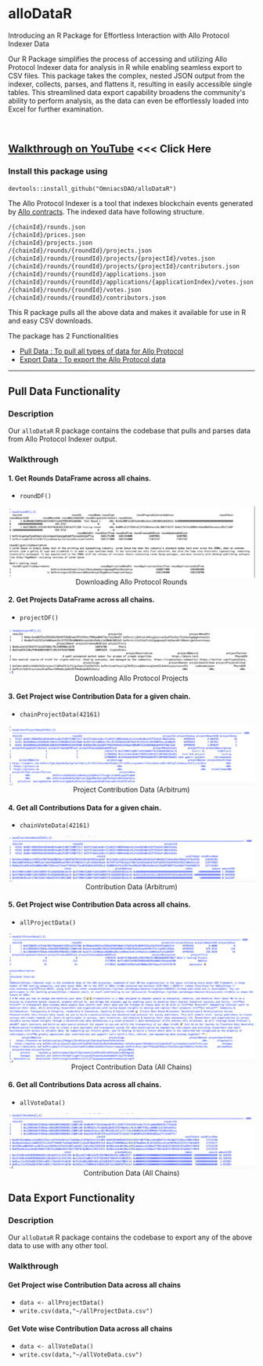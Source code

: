 # alloDataR

Introducing an R Package for Effortless Interaction with Allo Protocol Indexer Data

Our R Package simplifies the process of accessing and utilizing Allo Protocol Indexer data for analysis in R while enabling seamless export to CSV files. This package takes the complex, nested JSON output from the indexer, collects, parses, and flattens it, resulting in easily accessible single tables. This streamlined data export capability broadens the community's ability to perform analysis, as the data can even be effortlessly loaded into Excel for further examination.

<br>

## [Walkthrough on YouTube](https://www.youtube.com/watch?v=hS9c5g) <<< Click Here

### Install this package using <br>
```
devtools::install_github("OmniacsDAO/alloDataR")
```


The Allo Protocol Indexer is a tool that indexes blockchain events generated by [Allo contracts](https://github.com/Allo-Protocol/contracts).
The indexed data have following structure.

```
/{chainId}/rounds.json
/{chainId}/prices.json
/{chainId}/projects.json
/{chainId}/rounds/{roundId}/projects.json
/{chainId}/rounds/{roundId}/projects/{projectId}/votes.json
/{chainId}/rounds/{roundId}/projects/{projectId}/contributors.json
/{chainId}/rounds/{roundId}/applications.json
/{chainId}/rounds/{roundId}/applications/{applicationIndex}/votes.json
/{chainId}/rounds/{roundId}/votes.json
/{chainId}/rounds/{roundId}/contributors.json
```

This R package pulls all the above data and makes it available for use in R and easy CSV downloads.
<br>

The package has 2 Functionalities
- [Pull Data : To pull all types of data for Allo Protocol](https://github.com/OmniacsDAO/alloDataR#pull-data-functionality)
- [Export Data : To export the Allo Protocol data](https://github.com/OmniacsDAO/alloDataR#data-export-functionality)

<hr>

## Pull Data Functionality

### Description

Our `alloDataR` R package contains the codebase that pulls and parses data from Allo Protocol Indexer output.

### Walkthrough

#### 1. Get Rounds DataFrame across all chains.

- `roundDF()`

<img src="man/figures/allo1.png" align="center"/>
<div align="center">Downloading Allo Protocol Rounds</div>


#### 2. Get Projects DataFrame across all chains.

- `projectDF()`

<img src="man/figures/allo2.png" align="center"/>
<div align="center">Downloading Allo Protocol Projects</div>


#### 3. Get Project wise Contribution Data for a given chain.

- `chainProjectData(42161)`

<img src="man/figures/allo3.png" align="center"/>
<div align="center">Project Contribution Data (Arbitrum)</div>


#### 4. Get all Contributions Data for a given chain.

- `chainVoteData(42161)`

<img src="man/figures/allo4.png" align="center"/>
<div align="center">Contribution Data (Arbitrum)</div>


#### 5. Get Project wise Contribution Data across all chains.

- `allProjectData()`

<img src="man/figures/allo5.png" align="center"/>
<div align="center">Project Contribution Data (All Chains)</div>


#### 6. Get all Contributions Data across all chains.

- `allVoteData()`

<img src="man/figures/allo6.png" align="center"/>
<div align="center">Contribution Data (All Chains)</div>


## Data Export Functionality

### Description

Our `alloDataR` R package contains the codebase to export any of the above data to use with any other tool.

### Walkthrough

#### Get Project wise Contribution Data across all chains
- `data <- allProjectData()`
- `write.csv(data,"~/allProjectData.csv")`


#### Get Vote wise Contribution Data across all chains
- `data <- allVoteData()`
- `write.csv(data,"~/allVoteData.csv")`
